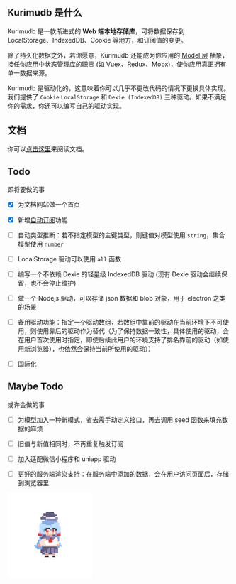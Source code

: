 ## Kurimudb 是什么

Kurimudb 是一款渐进式的 **Web 端本地存储库**，可将数据保存到 LocalStorage、IndexedDB、Cookie 等地方，和订阅值的变更。

除了持久化数据之外，若你愿意，Kurimudb 还能成为你应用的 [Model 层](https://en.wikipedia.org/wiki/Model%E2%80%93view%E2%80%93viewmodel#Components_of_MVVM_pattern) 抽象，接任你应用中状态管理库的职责 (如 Vuex、Redux、Mobx)，使你应用真正拥有单一数据来源。

Kurimudb 是驱动化的，这意味着你可以几乎不更改代码的情况下更换具体实现。我们提供了 `Cookie` `LocalStorage` 和 `Dexie (IndexedDB)` 三种驱动。如果不满足你的需求，你还可以编写自己的驱动实现。

## 文档

你可以[点击这里](https://kurimudb.nito.ink/)来阅读文档。

## Todo

即将要做的事

- [x] 为文档网站做一个首页

- [x] 新增[自动订阅](http://kurimudb.nito.ink/subscribe.html)功能

- [ ] 自动类型推断：若不指定模型的主键类型，则键值对模型使用 `string`，集合模型使用 `number`

- [ ] LocalStorage 驱动可以使用 `all` 函数

- [ ] 编写一个不依赖 Dexie 的轻量级 IndexedDB 驱动 (现有 Dexie 驱动会继续保留，也不会停止维护)

- [ ] 做一个 Nodejs 驱动，可以存储 json 数据和 blob 对象，用于 electron 之类的场景

- [ ] 备用驱动功能：指定一个驱动数组，若数组中靠前的驱动在当前环境下不可使用，则使用靠后的驱动作为替代（为了保持数据一致性，具体使用的驱动，会在用户首次使用时指定，即使后续此用户的环境支持了排名靠前的驱动（如使用新浏览器），也依然会保持当前所使用的驱动））

- [ ] 国际化

## Maybe Todo

或许会做的事

- [ ] 为模型加入一种新模式，省去需手动定义接口，再去调用 seed 函数来填充数据的麻烦

- [ ] 旧值与新值相同时，不再重复触发订阅

- [ ] 加入适配微信小程序和 uniapp 驱动

- [ ] 更好的服务端渲染支持：在服务端中添加的数据，会在用户访问页面后，存储到浏览器里

![](./docs/components/assets/loading.gif)
